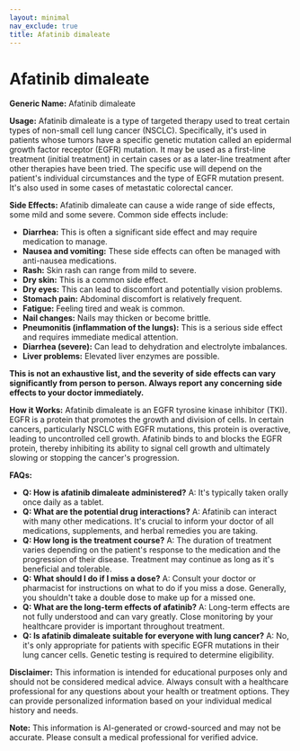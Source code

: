 ```yaml
---
layout: minimal
nav_exclude: true
title: Afatinib dimaleate
---
```


# Afatinib dimaleate

**Generic Name:** Afatinib dimaleate

**Usage:** Afatinib dimaleate is a type of targeted therapy used to treat certain types of non-small cell lung cancer (NSCLC). Specifically, it's used in patients whose tumors have a specific genetic mutation called an epidermal growth factor receptor (EGFR) mutation.  It may be used as a first-line treatment (initial treatment) in certain cases or as a later-line treatment after other therapies have been tried.  The specific use will depend on the patient's individual circumstances and the type of EGFR mutation present.  It's also used in some cases of metastatic colorectal cancer.

**Side Effects:**  Afatinib dimaleate can cause a wide range of side effects, some mild and some severe. Common side effects include:

* **Diarrhea:** This is often a significant side effect and may require medication to manage.
* **Nausea and vomiting:**  These side effects can often be managed with anti-nausea medications.
* **Rash:**  Skin rash can range from mild to severe.
* **Dry skin:**  This is a common side effect.
* **Dry eyes:** This can lead to discomfort and potentially vision problems.
* **Stomach pain:** Abdominal discomfort is relatively frequent.
* **Fatigue:** Feeling tired and weak is common.
* **Nail changes:**  Nails may thicken or become brittle.
* **Pneumonitis (inflammation of the lungs):** This is a serious side effect and requires immediate medical attention.
* **Diarrhea (severe):** Can lead to dehydration and electrolyte imbalances.
* **Liver problems:** Elevated liver enzymes are possible.


**This is not an exhaustive list, and the severity of side effects can vary significantly from person to person.  Always report any concerning side effects to your doctor immediately.**

**How it Works:** Afatinib dimaleate is an EGFR tyrosine kinase inhibitor (TKI).  EGFR is a protein that promotes the growth and division of cells.  In certain cancers, particularly NSCLC with EGFR mutations, this protein is overactive, leading to uncontrolled cell growth. Afatinib binds to and blocks the EGFR protein, thereby inhibiting its ability to signal cell growth and ultimately slowing or stopping the cancer's progression.

**FAQs:**

* **Q: How is afatinib dimaleate administered?**  A: It's typically taken orally once daily as a tablet.
* **Q: What are the potential drug interactions?** A:  Afatinib can interact with many other medications. It's crucial to inform your doctor of all medications, supplements, and herbal remedies you are taking.
* **Q:  How long is the treatment course?** A: The duration of treatment varies depending on the patient's response to the medication and the progression of their disease.  Treatment may continue as long as it's beneficial and tolerable.
* **Q: What should I do if I miss a dose?** A: Consult your doctor or pharmacist for instructions on what to do if you miss a dose.  Generally, you shouldn't take a double dose to make up for a missed one.
* **Q: What are the long-term effects of afatinib?** A: Long-term effects are not fully understood and can vary greatly.  Close monitoring by your healthcare provider is important throughout treatment.
* **Q: Is afatinib dimaleate suitable for everyone with lung cancer?** A: No, it's only appropriate for patients with specific EGFR mutations in their lung cancer cells.  Genetic testing is required to determine eligibility.


**Disclaimer:** This information is intended for educational purposes only and should not be considered medical advice.  Always consult with a healthcare professional for any questions about your health or treatment options.  They can provide personalized information based on your individual medical history and needs.


**Note:** This information is AI-generated or crowd-sourced and may not be accurate. Please consult a medical professional for verified advice.
